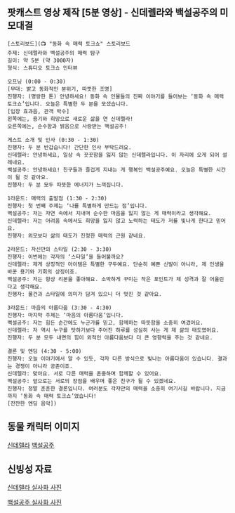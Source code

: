 ## 팟캐스트 영상 제작 [5분 영상] - 신데렐라와 백설공주의 미모대결
```
[스토리보드](📺 "동화 속 매력 토크쇼" 스토리보드
주제: 신데렐라와 백설공주의 매력 탐구
길이: 약 5분 (약 3000자)
형식: 스튜디오 토크쇼 인터뷰

오프닝 (0:00 - 0:30)
[무대: 밝고 동화적인 분위기, 따뜻한 조명]
진행자: (명랑한 톤) 안녕하세요! 동화 속 인물들의 진짜 이야기를 들어보는 ‘동화 속 매력 토크쇼’입니다. 오늘은 특별한 두 분을 모셨습니다.
[입장 효과음, 관객 박수]
왼쪽에는, 용기와 희망으로 새로운 삶을 연 신데렐라!
오른쪽에는, 순수함과 밝음으로 사랑받는 백설공주!

게스트 소개 및 인사 (0:30 - 1:30)
진행자: 두 분 반갑습니다! 간단한 인사 부탁드려요.
신데렐라: 안녕하세요, 일상 속 꿋꿋함을 잃지 않는 신데렐라입니다. 이 자리에 오게 되어 설레네요.
백설공주: 안녕하세요! 친구들과 즐겁게 지내는 게 행복인 백설공주예요. 오늘은 특별한 시간이 될 것 같아요.
진행자: 두 분 모두 따뜻한 에너지가 느껴집니다.

1라운드: 매력의 출발점 (1:30 - 2:30)
진행자: 첫 번째 주제는 ‘나를 특별하게 만드는 점’입니다.
백설공주: 저는 자연 속에서 지내며 순수한 마음을 잃지 않는 게 매력이라고 생각해요.
신데렐라: 저는 어려움 속에서도 희망을 잃지 않고 노력하는 태도가 저를 빛나게 한다고 믿어요.
진행자: 외모보다 삶의 태도가 진정한 매력의 근원 같네요.

2라운드: 자신만의 스타일 (2:30 - 3:30)
진행자: 이번에는 각자의 ‘스타일’을 들어볼까요?
신데렐라: 제게 상징적인 아이템은 특별한 구두예요. 단순히 예쁜 신발이 아니라, 제 인생을 바꾼 용기와 기회의 상징이죠.
백설공주: 저는 항상 리본을 좋아해요. 소박하게 꾸미는 작은 포인트가 제 성격과 잘 어울린다고 생각해요.
진행자: 물건과 스타일에 의미가 담겨 있으니 더 멋진 것 같아요.

3라운드: 마음의 아름다움 (3:30 - 4:30)
진행자: 마지막 주제는 ‘마음의 아름다움’입니다.
백설공주: 저는 힘든 순간에도 누군가를 믿고, 함께하는 따뜻함을 소중히 여겼어요.
신데렐라: 저 역시 누구를 탓하기보다 주어진 하루를 성실히 사는 게 제 삶의 태도였어요.
진행자: 두 분 모두 내면의 힘이 외적인 아름다움보다 더 큰 영향력을 주는 것 같네요.

결론 및 엔딩 (4:30 - 5:00)
진행자: 오늘 이야기에서 알 수 있듯, 각자 다른 방식으로 빛나는 아름다움이 있습니다. 결과는 경쟁이 아니라 공존이죠.
신데렐라: 맞아요. 서로 다른 매력을 존중하며 함께할 수 있어요.
백설공주: 앞으로는 서로의 장점을 배우며 좋은 친구가 될 수 있겠네요.
진행자: 정말 훈훈한 결론입니다. 여러분도 각자만의 매력을 소중히 여기시길 바랍니다. 지금까지 ‘동화 속 매력 토크쇼’였습니다!
[잔잔한 엔딩 음악])
```


## 동물 캐릭터 이미지

[신데렐라](https://labs.google/fx/tools/whisk/share/68lmdl4290000)
[백설공주](https://labs.google/fx/tools/whisk/share/2bvtgliaog000)

## 신빙성 자료 

[신데렐라 실사화 사진](https://labs.google/fx/tools/whisk/share/7sjkrcf380000)

[백설공주 실사화 사진](https://labs.google/fx/tools/whisk/share/4u68l5ln00000)